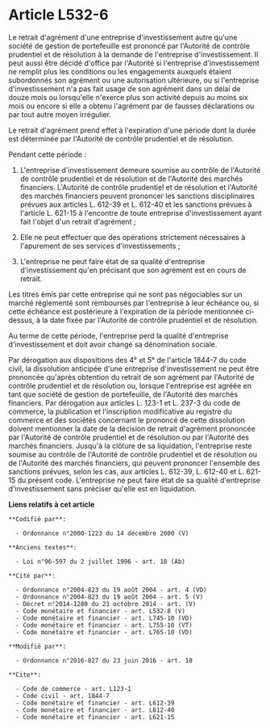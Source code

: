 # Article L532-6

Le retrait d'agrément d'une entreprise d'investissement autre qu'une société de gestion de portefeuille est prononcé par
l'Autorité de contrôle prudentiel et de résolution à la demande de l'entreprise d'investissement. Il peut aussi être décidé
d'office par l'Autorité si l'entreprise d'investissement ne remplit plus les conditions ou les engagements auxquels étaient
subordonnés son agrément ou une autorisation ultérieure, ou si l'entreprise d'investissement n'a pas fait usage de son
agrément dans un délai de douze mois ou lorsqu'elle n'exerce plus son activité depuis au moins six mois ou encore si elle a
obtenu l'agrément par de fausses déclarations ou par tout autre moyen irrégulier. 

Le retrait d'agrément prend effet à l'expiration d'une période dont la durée est déterminée par l'Autorité de contrôle
prudentiel et de résolution. 

Pendant cette période : 

1. L'entreprise d'investissement demeure soumise au contrôle de l'Autorité de contrôle prudentiel et de résolution et de
l'Autorité des marchés financiers. L'Autorité de contrôle prudentiel et de résolution et l'Autorité des marchés financiers
peuvent prononcer les sanctions disciplinaires prévues aux articles L. 612-39 et L. 612-40 et les sanctions prévues à
l'article L. 621-15 à l'encontre de toute entreprise d'investissement ayant fait l'objet d'un retrait d'agrément ; 

2. Elle ne peut effectuer que des opérations strictement nécessaires à l'apurement de ses services d'investissements ; 

3. L'entreprise ne peut faire état de sa qualité d'entreprise d'investissement qu'en précisant que son agrément est en cours
de retrait. 

Les titres émis par cette entreprise qui ne sont pas négociables sur un marché réglementé sont remboursés par l'entreprise à
leur échéance ou, si cette échéance est postérieure à l'expiration de la période mentionnée ci-dessus, à la date fixée par
l'Autorité de contrôle prudentiel et de résolution. 

Au terme de cette période, l'entreprise perd la qualité d'entreprise d'investissement et doit avoir changé sa dénomination
sociale. 

Par dérogation aux dispositions des 4° et 5° de l'article 1844-7 du code civil, la dissolution anticipée d'une entreprise
d'investissement ne peut être prononcée qu'après obtention du retrait de son agrément par l'Autorité de contrôle prudentiel
et de résolution ou, lorsque l'entreprise est agréée en tant que société de gestion de portefeuille, de l'Autorité des
marchés financiers. Par dérogation aux articles L. 123-1 et L. 237-3 du code de commerce, la publication et l'inscription
modificative au registre du commerce et des sociétés concernant le prononcé de cette dissolution doivent mentionner la date
de la décision de retrait d'agrément prononcée par l'Autorité de contrôle prudentiel et de résolution ou par l'Autorité des
marchés financiers. Jusqu'à la clôture de sa liquidation, l'entreprise reste soumise au contrôle de l'Autorité de contrôle
prudentiel et de résolution ou de l'Autorité des marchés financiers, qui peuvent prononcer l'ensemble des sanctions prévues,
selon les cas, aux articles L. 612-39, L. 612-40 et L. 621-15 du présent code. L'entreprise ne peut faire état de sa qualité
d'entreprise d'investissement sans préciser qu'elle est en liquidation.

**Liens relatifs à cet article**

	**Codifié par**:

	  - Ordonnance n°2000-1223 du 14 décembre 2000 (V)

	**Anciens textes**:

	  - Loi n°96-597 du 2 juillet 1996 - art. 18 (Ab)

	**Cité par**:

	  - Ordonnance n°2004-823 du 19 août 2004 - art. 4 (VD)
	  - Ordonnance n°2004-823 du 19 août 2004 - art. 5 (V)
	  - Décret n°2014-1280 du 23 octobre 2014 - art. (V)
	  - Code monétaire et financier - art. L532-8 (V)
	  - Code monétaire et financier - art. L745-10 (VD)
	  - Code monétaire et financier - art. L755-10 (VT)
	  - Code monétaire et financier - art. L765-10 (VD)

	**Modifié par**:

	  - Ordonnance n°2016-827 du 23 juin 2016 - art. 10

	**Cite**:

	  - Code de commerce - art. L123-1
	  - Code civil - art. 1844-7
	  - Code monétaire et financier - art. L612-39
	  - Code monétaire et financier - art. L612-40
	  - Code monétaire et financier - art. L621-15
